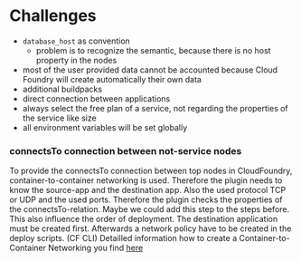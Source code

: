 # Challenges
- `database_host` as convention
  - problem is to recognize the semantic, because there is no host property in the nodes
- most of the user provided data cannot be accounted because Cloud Foundry will create automatically their own data
- additional buildpacks
- direct connection between applications
- always select the free plan of a service, not regarding the properties of the service like size
- all environment variables will be set globally


### connectsTo connection between not-service nodes
To provide the connectsTo connection between top nodes in CloudFoundry, container-to-container networking is used. Therefore the plugin needs to know the source-app and the destination app.
Also the used protocol TCP or UDP and the used ports. Therefore the plugin checks the properties of the connectsTo-relation.
Maybe we could add this step to the steps before.
This also influence the order of deployment. The destination application must be created first.
Afterwards a network policy have to be created in the deploy scripts. (CF CLI)
Detailled information how to create a Container-to-Container Networking you find [here](https://docs.pivotal.io/pivotalcf/1-12/devguide/deploy-apps/cf-networking.html)
